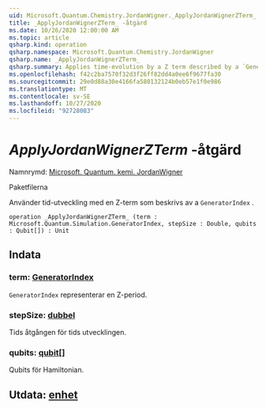 ```yaml
---
uid: Microsoft.Quantum.Chemistry.JordanWigner._ApplyJordanWignerZTerm_
title: _ApplyJordanWignerZTerm_ -åtgärd
ms.date: 10/26/2020 12:00:00 AM
ms.topic: article
qsharp.kind: operation
qsharp.namespace: Microsoft.Quantum.Chemistry.JordanWigner
qsharp.name: _ApplyJordanWignerZTerm_
qsharp.summary: Applies time-evolution by a Z term described by a `GeneratorIndex`.
ms.openlocfilehash: f42c2ba7570f32d3f26ff82dd4a0ee6f9677fa30
ms.sourcegitcommit: 29e0d88a30e4166fa580132124b0eb57e1f0e986
ms.translationtype: MT
ms.contentlocale: sv-SE
ms.lasthandoff: 10/27/2020
ms.locfileid: "92728083"
---
```

# <a name="_applyjordanwignerzterm_-operation"></a>_ApplyJordanWignerZTerm_ -åtgärd

Namnrymd: [Microsoft. Quantum. kemi. JordanWigner](xref:Microsoft.Quantum.Chemistry.JordanWigner)

Paketfilerna [](https://nuget.org/packages/)


Använder tid-utveckling med en Z-term som beskrivs av a `GeneratorIndex` .

```qsharp
operation _ApplyJordanWignerZTerm_ (term : Microsoft.Quantum.Simulation.GeneratorIndex, stepSize : Double, qubits : Qubit[]) : Unit
```


## <a name="input"></a>Indata

### <a name="term--generatorindex"></a>term: [GeneratorIndex](xref:Microsoft.Quantum.Simulation.GeneratorIndex)

`GeneratorIndex` representerar en Z-period.


### <a name="stepsize--double"></a>stepSize: [dubbel](xref:microsoft.quantum.lang-ref.double)

Tids åtgången för tids utvecklingen.


### <a name="qubits--qubit"></a>qubits: [qubit](xref:microsoft.quantum.lang-ref.qubit)[]

Qubits för Hamiltonian.



## <a name="output--unit"></a>Utdata: [enhet](xref:microsoft.quantum.lang-ref.unit)

